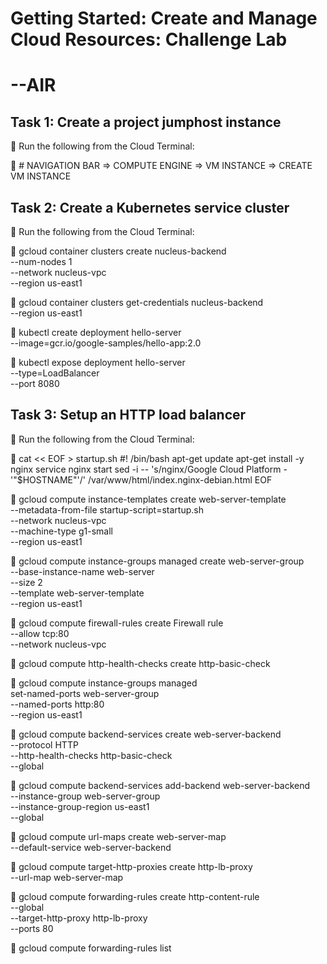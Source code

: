 # Getting Started: Create and Manage Cloud Resources: Challenge Lab
# --AIR

## Task 1: Create a project jumphost instance

:purple_heart: Run the following from the Cloud Terminal:

💙 # NAVIGATION BAR => COMPUTE ENGINE => VM INSTANCE => CREATE VM INSTANCE
## Task 2: Create a Kubernetes service cluster

:purple_heart: Run the following from the Cloud Terminal:

:blue_heart: gcloud container clusters create nucleus-backend \
          --num-nodes 1 \
          --network nucleus-vpc \
          --region us-east1

:blue_heart: gcloud container clusters get-credentials nucleus-backend \
          --region us-east1

:blue_heart: kubectl create deployment hello-server \
          --image=gcr.io/google-samples/hello-app:2.0

:blue_heart: kubectl expose deployment hello-server \
          --type=LoadBalancer \
          --port 8080
          
## Task 3: Setup an HTTP load balancer

:purple_heart: Run the following from the Cloud Terminal:

:blue_heart: cat << EOF > startup.sh
#! /bin/bash
apt-get update
apt-get install -y nginx
service nginx start
sed -i -- 's/nginx/Google Cloud Platform - '"\$HOSTNAME"'/' /var/www/html/index.nginx-debian.html
EOF

:blue_heart: gcloud compute instance-templates create web-server-template \
          --metadata-from-file startup-script=startup.sh \
          --network nucleus-vpc \
          --machine-type g1-small \
          --region us-east1

:blue_heart: gcloud compute instance-groups managed create web-server-group \
          --base-instance-name web-server \
          --size 2 \
          --template web-server-template \
          --region us-east1

:blue_heart: gcloud compute firewall-rules create Firewall rule \
          --allow tcp:80 \
          --network nucleus-vpc

:blue_heart: gcloud compute http-health-checks create http-basic-check

:blue_heart: gcloud compute instance-groups managed \
          set-named-ports web-server-group \
          --named-ports http:80 \
          --region us-east1

:blue_heart: gcloud compute backend-services create web-server-backend \
          --protocol HTTP \
          --http-health-checks http-basic-check \
          --global

:blue_heart: gcloud compute backend-services add-backend web-server-backend \
          --instance-group web-server-group \
          --instance-group-region us-east1 \
          --global

:blue_heart: gcloud compute url-maps create web-server-map \
          --default-service web-server-backend

:blue_heart: gcloud compute target-http-proxies create http-lb-proxy \
          --url-map web-server-map

:blue_heart: gcloud compute forwarding-rules create http-content-rule \
        --global \
        --target-http-proxy http-lb-proxy \
        --ports 80

:blue_heart: gcloud compute forwarding-rules list
